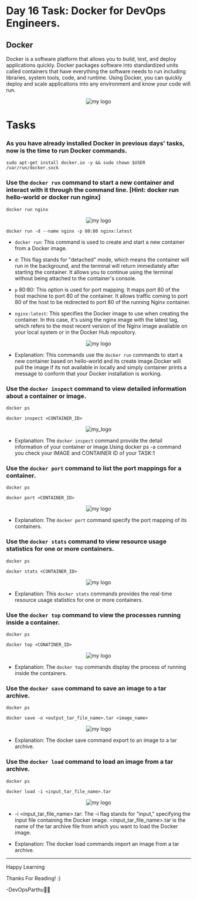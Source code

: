 # Day 16 Task: Docker for DevOps Engineers.

## Docker

Docker is a software platform that allows you to build, test, and deploy applications quickly. Docker packages software into standardized units called containers that have everything the software needs to run including libraries, system tools, code, and runtime. Using Docker, you can quickly deploy and scale applications into any environment and know your code will run.

<div align="center">
  <img src="https://cdn.hashnode.com/res/hashnode/image/upload/v1708310367323/28a2c9c4-1167-4945-bd2b-41cb4ecae363.png" alt="my logo">
</div>

# Tasks

### As you have already installed Docker in previous days' tasks, now is the time to run Docker commands.

`sudo apt-get install docker.io -y && sudo chown $USER /var/run/docker.sock`

### Use the `docker run` command to start a new container and interact with it through the command line. [Hint: docker run hello-world or docker run nginx]

`docker run nginx`


<div align="center">
  <img src="https://cdn.hashnode.com/res/hashnode/image/upload/v1708435793752/c2987add-48ef-4393-99d5-888e184aebf0.png" alt="my logo">
</div>


`docker run -d --name nginx -p 80:80 nginx:latest`

- `docker run`: This command is used to create and start a new container from a Docker image.

- `d`: This flag stands for "detached" mode, which means the container will run in the background, and the terminal will return immediately after starting the container. It allows you to continue using the terminal without being attached to the container's console.

- `p` 80:80: This option is used for port mapping. It maps port 80 of the host machine to port 80 of the container. It allows traffic coming to port 80 of the host to be redirected to port 80 of the running Nginx container.

- `nginx:latest`: This specifies the Docker image to use when creating the container. In this case, it's using the nginx image with the latest tag, which refers to the most recent version of the Nginx image available on your local system or in the Docker Hub repository.


<div align="center">
<img src="https://cdn.hashnode.com/res/hashnode/image/upload/v1708436041590/2793af4c-2a29-4339-a2be-e40a1800a87b.png" alt="my logo">
</div>


- Explanation: This commands use the `docker run` commands to start a new container based on hello-world and its create image.Docker will pull the image if its not available in locally and simply container prints a message to conform that your Docker installation is working.

### Use the `docker inspect` command to view detailed information about a container or image.

`docker ps`

`docker inspect <CONTAINER_ID>`


<div align="Center">
<img src="https://cdn.hashnode.com/res/hashnode/image/upload/v1708435885266/9e05b47a-12f0-4c1b-8175-24470c1e538e.png" alt="my_logo">
</div>


- Explanation: The `docker inspect` command provide the detail information of your container or image.Using docker ps -a command you check your IMAGE and CONTAINER ID of your TASK:1

### Use the `docker port` command to list the port mappings for a container.

`docker ps`

`docker port <CONTAINER_ID>`


<div align="center">
  <img src="https://cdn.hashnode.com/res/hashnode/image/upload/v1701757021860/3ded4a89-9df3-47ad-aae3-4f4256a59006.png" alt="my logo">
</div>


- Explanation: The `docker port` command specify the port mapping of its containers.


### Use the `docker stats` command to view resource usage statistics for one or more containers.

`docker ps`

`docker stats <CONTAINER_ID>`


<div align="center">
  <img src="https://cdn.hashnode.com/res/hashnode/image/upload/v1701757230634/5861827d-e41b-4ed4-800c-c49b83ef1ec6.png" alt="my logo">
</div>


- Explanation: This `docker stats` commands provides the real-time resource usage statistics for one or more containers.


### Use the `docker top` command to view the processes running inside a container.


`docker ps`

`docker top <CONATINER_ID>`


<div align="center">
  <img src="https://cdn.hashnode.com/res/hashnode/image/upload/v1701757365707/0c9e9b96-48c4-4f0a-bffe-47f21c7011c5.png" alt="my logo">
</div>


- Explanation: The `docker top` commands display the process of running inside the containers.


### Use the `docker save` command to save an image to a tar archive.

`docker ps`

`docker save -o <output_tar_file_name>.tar <image_name>`


<div align="center">
  <img src="https://cdn.hashnode.com/res/hashnode/image/upload/v1701757562457/ca8765d9-ca94-4fb2-a351-5ecb4f1e4911.png" alt="my logo">
</div>


- Explanation: The docker save command export to an image to a tar archive.


### Use the `docker load` command to load an image from a tar archive.


`docker ps`

`docker load -i <input_tar_file_name>.tar`


<div align="center">
  <img src="https://cdn.hashnode.com/res/hashnode/image/upload/v1701757710856/812e5845-64fd-4d76-a091-b4e16758d8bd.png" alt="my logo">
</div>


- -i <input_tar_file_name>.tar: The -i flag stands for "input," specifying the input file containing the Docker image. <input_tar_file_name>.tar is the name of the tar archive file from which you want to load the Docker image.

- Explanation: The docker load commands import an image from a tar archive.

--------------------------------------------------------------------------------------------------------------------------------------------------------------------------

Happy Learning

Thanks For Reading! :)

-DevOpsParthu💝💥
